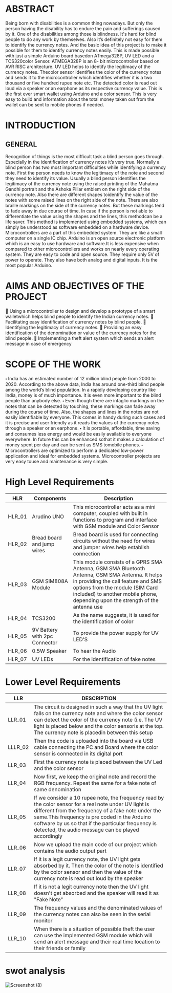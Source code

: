 # ABSTRACT
Being born with disabilities is a common thing nowadays. But only the person having the disability has to endure the pain and sufferings caused by it. One of the disabilities among those is blindness. It's hard for blind people to do any work by themselves. Also it’s definitely not easy for them to identify the currency notes. And the basic idea of this project is to make it possible for them to identify currency notes easily. This is made possible with just a simple Arduino board basedon ATmega328P, UV LED and a TCS320color Sensor. ATMEGA328P is an 8- bit microcontroller based on AVR RISC architecture. UV LED helps to identify the legitimacy of the currency notes. Thecolor sensor identifies the color of the currency notes and sends it to the microcontroller which identifies whether it is a two thousand or five hundred rupee note etc. The detected color is read out loud via a speaker or an earphone as its respective currency value. This is the first ever smart wallet using Arduino and a color sensor. This is very easy to build and information about the total money taken out from the wallet can be sent to mobile phones if needed.

# INTRODUCTION

## GENERAL
Recognition of things is the most difficult task a blind person goes through. Especially in the identification of currency notes it’s very true. Normally a blind person has two most important difficulties while identifying a currency note. First the person needs to know the legitimacy of the note and second they need to identify its value. Usually a blind person identifies the legitimacy of the currency note using the raised printing of the Mahatma Gandhi portrait and the Ashoka Pillar emblem on the right side of the currency note. Also there are different shapes toidentify the value of the notes with some raised lines on the right side of the note. There are also braille markings on the side of the currency notes. But these markings tend to fade away in due course of time. In case if the person is not able to differentiate the value using the shapes and the lines, this methodcan be a life saver. This method is implemented using embedded systems, which can simply be understood as software embedded on a hardware device. Microcontrollers are a part
of this embedded system. They are like a small computer on a single IC chip. Arduino is an open source electronic platform which is an easy to use hardware and software.It is less expensive when compared to other microcontrollers and works on nearly every operating system. They are easy to code and open source. They require only 5V of power to operate. They also have both analog and digital inputs. It is the most popular Arduino.

# AIMS AND OBJECTIVES OF THE PROJECT

 Using a microcontroller to design and develop a prototype of a smart walletwhich
helps blind people to identify the Indian currency notes.
 Facilitating easy identification of currency notes by blind people.
 Identifying the legitimacy of currency notes.
 Providing an easy identification of the denomination or value of the currency notes
for the blind people.
 Implementing a theft alert system which sends an alert message in case of
emergency

# SCOPE OF THE WORK
🞄 India has an estimated number of 12 million blind people from 2000 to 2020.
According to the above data, India has around one-third blind people among the
world’s blind population. In a rapidly developing country like India, money is of
much importance. It is even more important to the blind people than anybody else.
🞄 Even though there are intaglio markings on the notes that can be detected by
touching, these markings can fade away during the course of time. Also, the shapes
and lines in the notes are not easily identifiable by everyone. This comes in
handy during such cases and it is precise and user friendly as it reads the values of
the currency notes through a speaker or an earphone.
🞄 It is portable, affordable, time saving and consumes less energy and would be easily
available to everyone everywhere. In future this can be enhanced sothat it makes a
calculation of money spent per day and can be sent as SMS tomobile phones.
🞄 Microcontrollers are optimized to perform a dedicated low-power application and
ideal for embedded systems. Microcontroller projects are very easy touse and
maintenance is very simple.

# High Level    Requirements

| HLR|Components|Description|
|--|--|--|
|HLR_01|Arudino UNO|This microcontroller acts as a mini computer, coupled with built in functions to program and interface with GSM module and Color Sensor|
|HLR_02|Bread board and jump wires|Bread board is used for connecting circuits without the need for wires and jumper wires help establish connection |
|HLR_03|GSM SIM808A Module|This module consists of a GPRS SMA Antenna, GSM SMA Bluetooth Antenna, GSM SMA Antenna. It helps in providing the call feature and SMS options from                               the module (SIM Card         included) to another mobile phone, depending upon the strength of the antenna use|
|HLR_04|TCS3200|As the name suggests, it is used for the identification of color|
|HLR_05|9V Battery with 2pc Connector|To provide the power supply for UV LED'S|
|HLR_06|0.5W Speaker|To hear the Audio|
|HLR_07|UV LEDs|For the identification of fake notes|

# Lower Level Requirements
|LLR|DESCRIPTION|
|--|--|
|LLR_01|The circuit is designed in such a way that the UV light falls on the currency note  and where the color sensor can detect the color of the currency note (i.e. The UV           light is placed below and the color sensoris at the top. The currency note is placedin between this setup|
|LLLR_02|Then the code is uploaded into the board via USB cable connecting the PC and Board where the color sensor is connected in its digital port|
|LLR_03|First the currency note is placed between the UV Led and the color sensor|
|LLR_04|Now first, we keep the original note and record the RGB frequency. Repeat the same for a fake note of same denomination|
|LLR_05|If we consider a 10 rupee note, the frequency read by the color sensor for a real note under UV light is different from the frequency of a fake note under the same.This          frequency is pre coded in the Arduino software by us so that if the particular frequency is detected, the audio message can be played accordingly|
|LLR_06|Now we upload the main code of our project which contains the audio output part|
|LLR_07|If it is a legit currency note, the UV light gets absorbed by it. Then the color of the note is identified by the color sensor and then the value of the currency note           is read out loud by the speaker|
|LLR_08|If it is not a legit currency note then the UV light doesn't get absorbed and the speaker will read it as "Fake Note"|
|LLR_09|The frequency values and the denominated values of the currency notes can also be seen in the serial monitor|
|LLR_10|When there is a situation of possible theft the user can use the implemented GSM  module which will send an alert message and their real time location to their friends         or family|

# swot analysis
![Screenshot (8)](https://user-images.githubusercontent.com/98890597/157069214-9f2d02fe-b8ce-4171-a700-f499ce378307.png)
